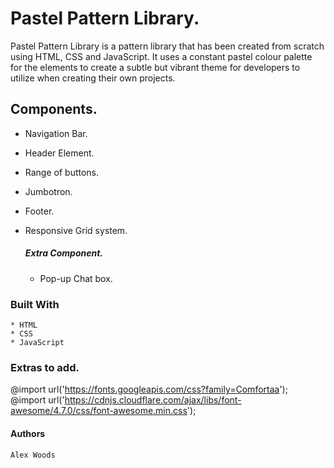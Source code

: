 # Pastel Pattern Library.

Pastel Pattern Library is a pattern library that has been created from scratch using HTML, CSS and JavaScript. 
It uses a constant pastel colour palette for the elements to create a subtle but vibrant theme for developers 
to utilize when creating their own projects. 

## Components.

* Navigation Bar.

* Header Element.

* Range of buttons.

* Jumbotron.

* Footer.

* Responsive Grid system.

  ##### Extra Component.

  * Pop-up Chat box.

### Built With
```
* HTML
* CSS
* JavaScript
```

### Extras to add.
@import url('https://fonts.googleapis.com/css?family=Comfortaa');
@import url('https://cdnjs.cloudflare.com/ajax/libs/font-awesome/4.7.0/css/font-awesome.min.css');


#### Authors 
```
Alex Woods
```

